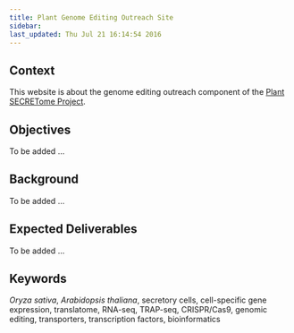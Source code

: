 ```yaml
---
title: Plant Genome Editing Outreach Site
sidebar: 
last_updated: Thu Jul 21 16:14:54 2016
---
```


## Context

This website is about the genome editing outreach component of the [Plant SECRETome Project](http://plantsecretome.org/).

## Objectives

To be added ...

## Background

To be added ...


## Expected Deliverables

To be added ...

## Keywords

_Oryza sativa_, _Arabidopsis thaliana_, secretory cells, cell-specific
gene expression, translatome, RNA-seq, TRAP-seq, CRISPR/Cas9, genomic 
editing, transporters, transcription factors, bioinformatics






